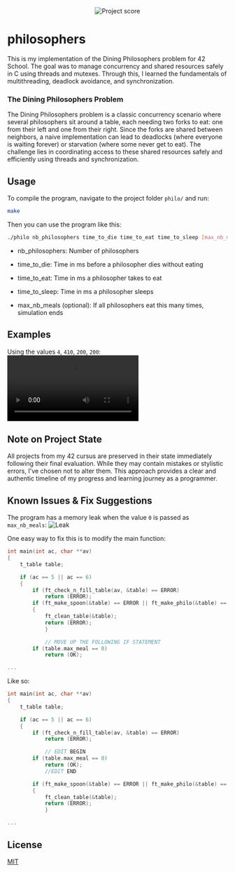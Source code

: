 <div align="center">
  <img src="https://i.ibb.co/Zzx7BpbW/Screenshot-from-2025-06-23-17-23-40.png" alt="Project score">
</div>

# philosophers
  
This is my implementation of the Dining Philosophers problem for 42 School. The goal was to manage concurrency and shared resources safely in C using threads and mutexes. Through this, I learned the fundamentals of multithreading, deadlock avoidance, and synchronization.

### The Dining Philosophers Problem

The Dining Philosophers problem is a classic concurrency scenario where several philosophers sit around a table, each needing two forks to eat: one from their left and one from their right. Since the forks are shared between neighbors, a naive implementation can lead to deadlocks (where everyone is waiting forever) or starvation (where some never get to eat). The challenge lies in coordinating access to these shared resources safely and efficiently using threads and synchronization.

## Usage

To compile the program, navigate to the project folder `philo/` and run:
```bash
make
```

Then you can use the program like this:
```bash
./philo nb_philosophers time_to_die time_to_eat time_to_sleep [max_nb_meals]
```

- nb_philosophers: Number of philosophers

- time_to_die: Time in ms before a philosopher dies without eating

- time_to_eat: Time in ms a philosopher takes to eat

- time_to_sleep: Time in ms a philosopher sleeps

- max_nb_meals (optional): If all philosophers eat this many times, simulation ends

## Examples

Using the values `4`, `410`, `200`, `200`:  
<video src="https://github.com/user-attachments/assets/9daa6b96-51fd-4905-9ed4-4592b06fb5c8" controls></video>

## Note on Project State

All projects from my 42 cursus are preserved in their state immediately following their final evaluation. While they may contain mistakes or stylistic errors, I've chosen not to alter them. This approach provides a clear and authentic timeline of my progress and learning journey as a programmer.

## Known Issues & Fix Suggestions

The program has a memory leak when the value `0` is passed as `max_nb_meals`:
![Leak](https://i.ibb.co/20B0H9Cm/Screenshot-from-2025-06-23-16-26-26.png)  

One easy way to fix this is to modify the main function:  
```C
int	main(int ac, char **av)
{
	t_table	table;

	if (ac == 5 || ac == 6)
	{
		if (ft_check_n_fill_table(av, &table) == ERROR)
			return (ERROR);
		if (ft_make_spoon(&table) == ERROR || ft_make_philo(&table) == ERROR)
		{
			ft_clean_table(&table);
			return (ERROR);
        	}

        	// MOVE UP THE FOLLOWING IF STATEMENT
		if (table.max_meal == 0)
			return (OK);

...
```

Like so:  
```C
int	main(int ac, char **av)
{
	t_table	table;

	if (ac == 5 || ac == 6)
	{
		if (ft_check_n_fill_table(av, &table) == ERROR)
			return (ERROR);

        	// EDIT BEGIN
		if (table.max_meal == 0)
			return (OK);
        	//EDIT END

		if (ft_make_spoon(&table) == ERROR || ft_make_philo(&table) == ERROR)
		{
			ft_clean_table(&table);
			return (ERROR);
        	}

...
```

## License

[MIT](https://choosealicense.com/licenses/mit/)  
